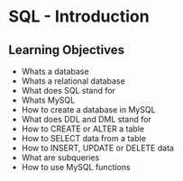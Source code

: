 # SQL - Introduction

## Learning Objectives
- Whats a database
- Whats a relational database
- What does SQL stand for
- Whats MySQL
- How to create a database in MySQL
- What does DDL and DML stand for
- How to CREATE or ALTER a table
- How to SELECT data from a table
- How to INSERT, UPDATE or DELETE data
- What are subqueries
- How to use MySQL functions